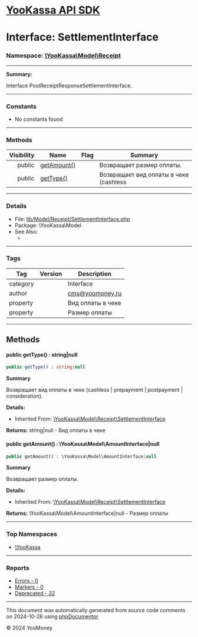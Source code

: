# [YooKassa API SDK](../home.md)

# Interface: SettlementInterface
### Namespace: [\YooKassa\Model\Receipt](../namespaces/yookassa-model-receipt.md)
---
**Summary:**

Interface PostReceiptResponseSettlementInterface.

---
### Constants
* No constants found

---
### Methods
| Visibility | Name | Flag | Summary |
| ----------:| ---- | ---- | ------- |
| public | [getAmount()](../classes/YooKassa-Model-Receipt-SettlementInterface.md#method_getAmount) |  | Возвращает размер оплаты. |
| public | [getType()](../classes/YooKassa-Model-Receipt-SettlementInterface.md#method_getType) |  | Возвращает вид оплаты в чеке (cashless | prepayment | postpayment | consideration). |

---
### Details
* File: [lib/Model/Receipt/SettlementInterface.php](../../lib/Model/Receipt/SettlementInterface.php)
* Package: \YooKassa\Model
* See Also:
  * [](https://yookassa.ru/developers/api)

---
### Tags
| Tag | Version | Description |
| --- | ------- | ----------- |
| category |  | Interface |
| author |  | cms@yoomoney.ru |
| property |  | Вид оплаты в чеке |
| property |  | Размер оплаты |

---
## Methods
<a name="method_getType" class="anchor"></a>
#### public getType() : string|null

```php
public getType() : string|null
```

**Summary**

Возвращает вид оплаты в чеке (cashless | prepayment | postpayment | consideration).

**Details:**
* Inherited From: [\YooKassa\Model\Receipt\SettlementInterface](../classes/YooKassa-Model-Receipt-SettlementInterface.md)

**Returns:** string|null - Вид оплаты в чеке


<a name="method_getAmount" class="anchor"></a>
#### public getAmount() : \YooKassa\Model\AmountInterface|null

```php
public getAmount() : \YooKassa\Model\AmountInterface|null
```

**Summary**

Возвращает размер оплаты.

**Details:**
* Inherited From: [\YooKassa\Model\Receipt\SettlementInterface](../classes/YooKassa-Model-Receipt-SettlementInterface.md)

**Returns:** \YooKassa\Model\AmountInterface|null - Размер оплаты




---

### Top Namespaces

* [\YooKassa](../namespaces/yookassa.md)

---

### Reports
* [Errors - 0](../reports/errors.md)
* [Markers - 0](../reports/markers.md)
* [Deprecated - 32](../reports/deprecated.md)

---

This document was automatically generated from source code comments on 2024-10-28 using [phpDocumentor](http://www.phpdoc.org/)

&copy; 2024 YooMoney
